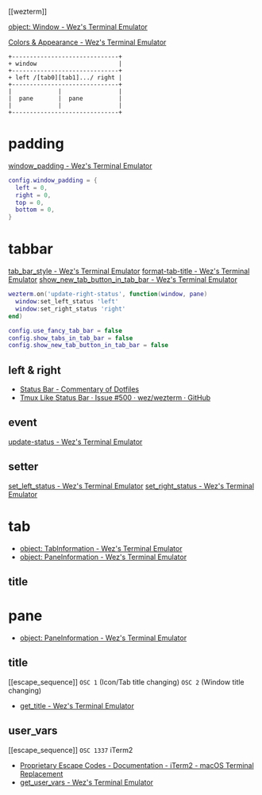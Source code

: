 [[wezterm]]

[object: Window - Wez's Terminal Emulator](https://wezfurlong.org/wezterm/config/lua/window/index.html)

[Colors & Appearance - Wez's Terminal Emulator](https://wezfurlong.org/wezterm/config/appearance.html#defining-your-own-colors)

```
+------------------------------+
+ window                       |
+------------------------------+
+ left /[tab0][tab1].../ right |
+------------------------------+
|             |                |
|  pane       |  pane          |
|             |                |
+------------------------------+
```

# padding
[window_padding - Wez's Terminal Emulator](https://wezfurlong.org/wezterm/config/lua/config/window_padding.html)

```lua
config.window_padding = {
  left = 0,
  right = 0,
  top = 0,
  bottom = 0,
}
```

# tabbar
[tab_bar_style - Wez's Terminal Emulator](https://wezfurlong.org/wezterm/config/lua/config/tab_bar_style.html)
[format-tab-title - Wez's Terminal Emulator](https://wezfurlong.org/wezterm/config/lua/window-events/format-tab-title.html)
[show_new_tab_button_in_tab_bar - Wez's Terminal Emulator](https://wezfurlong.org/wezterm/config/lua/config/show_new_tab_button_in_tab_bar.html)

```lua
wezterm.on('update-right-status', function(window, pane)
  window:set_left_status 'left'
  window:set_right_status 'right'
end)

config.use_fancy_tab_bar = false
config.show_tabs_in_tab_bar = false
config.show_new_tab_button_in_tab_bar = false
```
## left & right

- [Status Bar - Commentary of Dotfiles](https://coralpink.github.io/commentary/wezterm/status.html)
- [Tmux Like Status Bar · Issue #500 · wez/wezterm · GitHub](https://github.com/wez/wezterm/issues/500)
## event
[update-status - Wez's Terminal Emulator](https://wezfurlong.org/wezterm/config/lua/window-events/update-status.html)
## setter
[set_left_status - Wez's Terminal Emulator](https://wezfurlong.org/wezterm/config/lua/window/set_left_status.html)
[set_right_status - Wez's Terminal Emulator](https://wezfurlong.org/wezterm/config/lua/window/set_right_status.html)

# tab
- [object: TabInformation - Wez's Terminal Emulator](https://wezfurlong.org/wezterm/config/lua/TabInformation.html)
- [object: PaneInformation - Wez's Terminal Emulator](https://wezfurlong.org/wezterm/config/lua/PaneInformation.html)
## title


# pane
- [object: PaneInformation - Wez's Terminal Emulator](https://wezfurlong.org/wezterm/config/lua/PaneInformation.html)
## title
[[escape_sequence]] 
`OSC 1` (Icon/Tab title changing) 
`OSC 2` (Window title changing)
- [get_title - Wez's Terminal Emulator](https://wezfurlong.org/wezterm/config/lua/pane/get_title.html)
## user_vars
[[escape_sequence]] 
`OSC 1337` iTerm2
- [Proprietary Escape Codes - Documentation - iTerm2 - macOS Terminal Replacement](https://iterm2.com/documentation-escape-codes.html)
- [get_user_vars - Wez's Terminal Emulator](https://wezfurlong.org/wezterm/config/lua/pane/get_user_vars.html)

